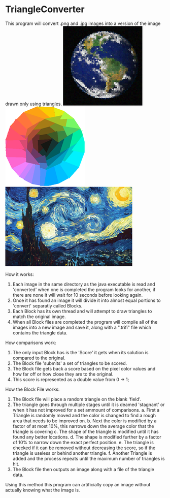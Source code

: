 # TriangleConverter
This program will convert .png and .jpg images into a version of the image drawn only using triangles.
![Alt text](Examples/earth.png?raw=true "Earth")
![Alt text](Examples/hue.png?raw=true "Hue")
![Alt text](Examples/starrynight.png?raw=true "Starry Night")

How it works:

1. Each image in the same directory as the java executable is read and 'converted' when one is completed the program looks for another, if there are none it will wait for 10 seconds before looking again.
2. Once it has found an image it will divide it into almost equal portions to 'convert' separatly called Blocks.
3. Each Block has its own thread and will attempt to draw triangles to match the original image.
4. When all Block files are completed the program will compile all of the images into a new image and save it, along with a ".trifi" file which contains the triangle data.

How comparisons work:

1. The only input Block has is the 'Score' it gets when its solution is compared to the original.
2. The Block file 'submits' a set of triangles to be scored.
3. The Block file gets back a score based on the pixel color values and how far off or how close they are to the original.
4. This score is represented as a double value from 0 -> 1;

How the Block File works:

1. The Block file will place a random triangle on the blank 'field'.
2. The triangle goes through multiple stages until it is deamed 'stagnant' or when it has not improved for a set ammount of comparisons.
  a. First a Triangle is randomly moved and the color is changed to find a rough area that needs to be improved on. 
  b. Next the color is modified by a factor of at most 10%, this narrows down the average color that the triangle is covering
  c. The shape of the triangle is modified until it has found any better locations.
  d. The shape is modified further by a factor of 10% to narrow down the exact perfect position.
  e. The triangle is checked if it can be removed without decreasing the score, so if the triangle is useless or behind another triangle.
  f. Another Triangle is added and the process repeats until the maximum number of triangles is hit.
3. The Block file then outputs an image along with a file of the triangle data.

Using this method this program can artificially copy an image without actually knowing what the image is.

